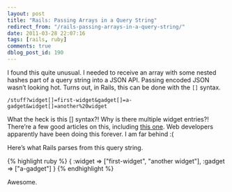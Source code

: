```yaml
---
layout: post
title: "Rails: Passing Arrays in a Query String"
redirect_from: "/rails-passing-arrays-in-a-query-string/"
date: 2011-03-28 22:07:16
tags: [rails, ruby]
comments: true
dblog_post_id: 190
---
```

I found this quite unusual. I needed to receive an array with some nested hashes part of a query string into a JSON API. Passing encoded JSON wasn’t looking hot. Turns out, in Rails, this can be done with the `[]` syntax.

```
/stuff?widget[]=first-widget&gadget[]=a-gadget&widget[]=another%20widget
```

What the heck is this [] syntax?! Why is there multiple widget entries?! There’re a few good articles on this, including [this one](http://rails.nuvvo.com/lesson/6371-action-controller-parameters). Web developers apparently have been doing this forever. I am far behind :(

Here’s what Rails parses from this query string.

{% highlight ruby %}
{
    :widget => ["first-widget",  "another widget"],
    :gadget => ["a-gadget"]
}
{% endhighlight %}

Awesome.
